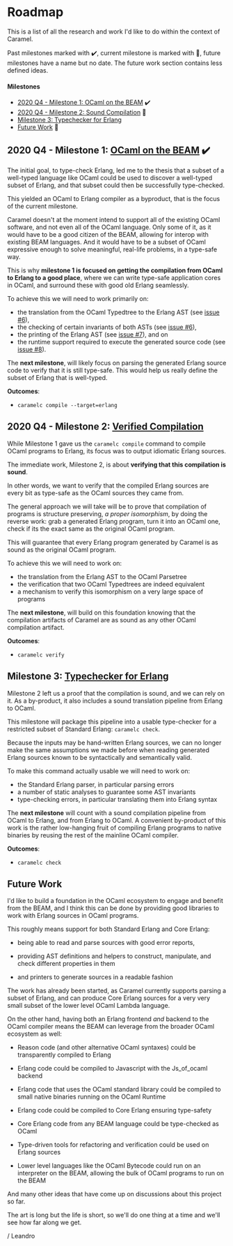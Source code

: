 # Roadmap

This is a list of all the research and work I'd like to do within the context
of Caramel.

Past milestones marked with :heavy_check_mark:, current milestone is marked
with :hammer:, future milestones have a name but no date. The future work
section contains less defined ideas.

#### Milestones

* [2020 Q4 - Milestone 1: OCaml on the BEAM](#2020-q4-milestone-1-ocaml-on-the-beam) :heavy_check_mark:
* [2020 Q4 - Milestone 2: Sound Compilation](#2020-q4-milestone-2-sound-compilation) :hammer:
* [Milestone 3: Typechecker for Erlang](#milestone-3-typechecker-for-erlang)
* [Future Work](#future-work) :crystal_ball:

## 2020 Q4 - Milestone 1: [OCaml on the BEAM](https://github.com/AbstractMachinesLab/caramel/milestone/1) :heavy_check_mark:

The initial goal, to type-check Erlang, led me to the thesis that a subset of a
well-typed language like OCaml could be used to discover a well-typed subset of
Erlang, and that subset could then be successfully type-checked.

This yielded an OCaml to Erlang compiler as a byproduct, that is the focus of
the current milestone.

Caramel doesn't at the moment intend to support all of the existing OCaml
software, and not even all of the OCaml language. Only some of it, as it would
have to be a good citizen of the BEAM, allowing for interop with existing BEAM
languages. And it would have to be a subset of OCaml expressive enough to solve
meaningful, real-life problems, in a type-safe way.

This is why **milestone 1 is focused on getting the compilation from
OCaml to Erlang to a good place**, where we can write type-safe application
cores in OCaml, and surround these with good old Erlang seamlessly.

To achieve this we will need to work primarily on:

* the translation from the OCaml Typedtree to the Erlang AST (see [issue
  #6](https://github.com/AbstractMachinesLab/caramel/issues/6)),
* the checking of certain invariants of both ASTs (see [issue
  #6](https://github.com/AbstractMachinesLab/caramel/issues/6)),
* the printing of the Erlang AST (see [issue
  #7](https://github.com/AbstractMachinesLab/caramel/issues/7)), and on
* the runtime support required to execute the generated source code (see [issue
  #8](https://github.com/AbstractMachinesLab/caramel/issues/8)).

The __next milestone__, will likely focus on parsing the generated Erlang
source code to verify that it is still type-safe. This would help us really
define the subset of Erlang that is well-typed.

**Outcomes**:
- `caramelc compile --target=erlang`

## 2020 Q4 - Milestone 2: [Verified Compilation](https://github.com/AbstractMachinesLab/caramel/milestone/2)

While Milestone 1 gave us the `caramelc compile` command to compile OCaml
programs to Erlang, its focus was to output idiomatic Erlang sources.

The immediate work, Milestone 2, is about **verifying that this compilation is
sound**.

In other words, we want to verify that the compiled Erlang sources are every
bit as type-safe as the OCaml sources they came from.

The general approach we will take will be to prove that compilation of programs
is structure preserving, _a proper isomorphism_, by doing the reverse work:
grab a generated Erlang program, turn it into an OCaml one, check if its the
exact same as the original OCaml program.

This will guarantee that every Erlang program generated by Caramel is as sound
as the original OCaml program.

To achieve this we will need to work on:

* the translation from the Erlang AST to the OCaml Parsetree
* the verification that two OCaml Typedtrees are indeed equivalent
* a mechanism to verify this isomorphism on a very large space of programs

The __next milestone__, will build on this foundation knowing that the
compilation artifacts of Caramel are as sound as any other OCaml compilation
artifact.

**Outcomes**:
- `caramelc verify`

## Milestone 3: [Typechecker for Erlang]()

Milestone 2 left us a proof that the compilation is sound, and we can rely on
it. As a by-product, it also includes a sound translation pipeline from Erlang
to OCaml.

This milestone will package this pipeline into a usable type-checker for a
restricted subset of Standard Erlang: `caramelc check`.

Because the inputs may be hand-written Erlang sources, we can no longer make
the same assumptions we made before when reading generated Erlang sources known
to be syntactically and semantically valid.

To make this command actually usable we will need to work on:

* the Standard Erlang parser, in particular parsing errors
* a number of static analyses to guarantee some AST invariants
* type-checking errors, in particular translating them into Erlang syntax

The __next milestone__ will count with a sound compilation pipeline from OCaml
to Erlang, and from Erlang to OCaml. A convenient by-product of this work is
the rather low-hanging fruit of compiling Erlang programs to native binaries by
reusing the rest of the mainline OCaml compiler.

**Outcomes**:
- `caramelc check`

## Future Work

I'd like to build a foundation in the OCaml ecosystem to engage and benefit
from the BEAM, and I think this can be done by providing good libraries to work
with Erlang sources in OCaml programs.

This roughly means support for both Standard Erlang and Core Erlang:

* being able to read and parse sources with good error reports,

* providing AST definitions and helpers to construct, manipulate, and check
  different properties in them

* and printers to generate sources in a readable fashion

The work has already been started, as Caramel currently supports parsing a
subset of Erlang, and can produce Core Erlang sources for a very very small
subset of the lower level OCaml Lambda language.

On the other hand, having both an Erlang frontend _and_ backend to the OCaml
compiler means the BEAM can leverage from the broader OCaml ecosystem as well:

* Reason code (and other alternative OCaml syntaxes) could be transparently
  compiled to Erlang

* Erlang code could be compiled to Javascript with the Js_of_ocaml backend

* Erlang code that uses the OCaml standard library could be compiled to small
  native binaries running on the OCaml Runtime

* Erlang code could be compiled to Core Erlang ensuring type-safety

* Core Erlang code from any BEAM language could be type-checked as OCaml

* Type-driven tools for refactoring and verification could be used on Erlang
  sources

* Lower level languages like the OCaml Bytecode could run on an interpreter on
  the BEAM, allowing the bulk of OCaml programs to run on the BEAM

And many other ideas that have come up on discussions about this project so far.

The art is long but the life is short, so we'll do one thing at a time and
we'll see how far along we get.

/ Leandro
